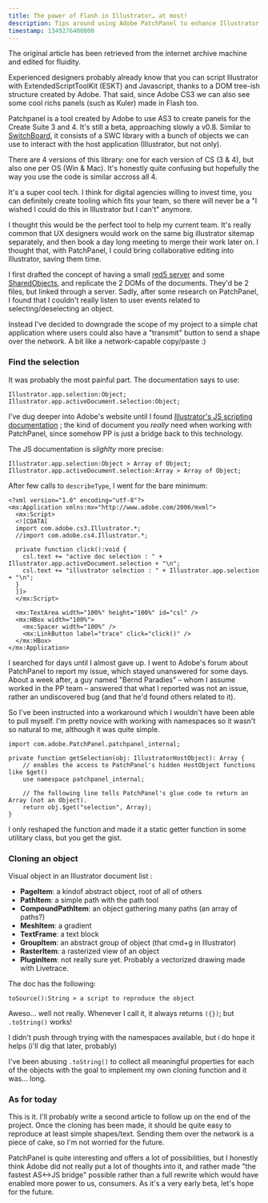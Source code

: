 ```yaml
---
title: The power of Flash in Illustrator… at most!
description: Tips around using Adobe PatchPanel to enhance Illustrator CS3 authoring experience
timestamp: 1349276400000
---
```

<disclaimer>The original article has been retrieved from the internet archive machine and edited for fluidity.</disclaimer>

Experienced designers probably already know that you can script Illustrator with ExtendedScriptToolKit (ESKT) and Javascript, thanks to a DOM tree-ish structure created by Adobe. That said, since Adobe CS3 we can also see some cool richs panels (such as Kuler) made in Flash too.

Patchpanel is a tool created by Adobe to use AS3 to create panels for the Create Suite 3 and 4. It's still a beta, approaching slowly a v0.8. Similar to [SwitchBoard](http://labs.adobe.com/wiki/index.php/SwitchBoard), it consists of a SWC library with a bunch of objects we can use to interact with the host application (Illustrator, but not only).

There are 4 versions of this library: one for each version of CS (3 & 4), but also one per OS (Win & Mac). It's honestly quite confusing but hopefully the way you use the code is similar accross all 4.

It's a super cool tech. I think for digital agencies willing to invest time, you can definitely create tooling which fits your team, so there will never be a "I wished I could do this in Illustrator but I can't" anymore.

I thought this would be the perfect tool to help my current team. It's really common that UX designers would work on the same big illustrator sitemap separately, and then book a day long meeting to merge their work later on. I thought that, with PatchPanel, I could bring collaborative editing into Illustrator, saving them time.

I first drafted the concept of having a small [red5 server](http://osflash.org/red5) and some [SharedObjects](http://livedocs.adobe.com/flash/9.0/ActionScriptLangRefV3/flash/net/SharedObject.html), 
and replicate the 2 DOMs of the documents. They'd be 2 files, but linked through a server. Sadly, after some research on PatchPanel, I found that I couldn't really listen to user events related to selecting/deselecting an object.

Instead I've decided to downgrade the scope of my project to a simple chat application where users could also have a "transmit" button to send a shape over the network. A bit like a network-capable copy/paste :)

### Find the selection

It was probably the most painful part. The documentation says to use:

```
Illustrator.app.selection:Object;
Illustrator.app.activeDocument.selection:Object;
```

I've dug deeper into Adobe's website until I found [Illustrator's JS scripting documentation](http://www.adobe.com/devnet/illustrator/pdfs/illustrator_scripting_reference_javascript.pdf) ; the kind of document you _really_ need when working with PatchPanel, since somehow PP is just a bridge back to this technology.

The JS documentation is _slighlty_ more precise:

```
Illustrator.app.selection:Object > Array of Object;
Illustrator.app.activeDocument.selection:Array > Array of Object;
```

After few calls to `describeType`, I went for the bare minimum:

```
<?xml version="1.0" encoding="utf-8"?>
<mx:Application xmlns:mx="http://www.adobe.com/2006/mxml">
  <mx:Script>
  <![CDATA[
  import com.adobe.cs3.Illustrator.*;
  //import com.adobe.cs4.Illustrator.*;

  private function click():void {
    csl.text += "active doc selection : " + Illustrator.app.activeDocument.selection + "\n";
    csl.text += "illustrator selection : " + Illustrator.app.selection + "\n";
  }
  ]]>
  </mx:Script>

  <mx:TextArea width="100%" height="100%" id="csl" />
  <mx:HBox width="100%">
    <mx:Spacer width="100%" />
    <mx:LinkButton label="trace" click="click()" />
  </mx:HBox>
</mx:Application>
```

I searched for days until I almost gave up. I went to Adobe's forum about PatchPanel to report my issue, which stayed unanswered for some days. About a week after, a guy named "Bernd Paradies" – whom I assume worked in the PP team – answered that what I reported was not an issue, rather an undiscovered bug (and that he'd found others related to it).

So I've been instructed into a workaround which I wouldn't have been able to pull myself. I'm pretty novice with working with namespaces so it wasn't so natural to me, although it was quite simple.

```
import com.adobe.PatchPanel.patchpanel_internal;

private function getSelection(obj: IllustratorHostObject): Array {
	// enables the access to PatchPanel's hidden HostObject functions like $get()
	use namespace patchpanel_internal;

	// The following line tells PatchPanel's glue code to return an Array (not an Object).
	return obj.$get("selection", Array);
}
```

I only reshaped the function and made it a static getter function in some utilitary class, but you get the gist.

### Cloning an object

Visual object in an Illustrator document list :

- **PageItem**: a kindof abstract object, root of all of others
- **PathItem**: a simple path with the path tool
- **CompoundPathItem**: an object gathering many paths (an array of paths?)
- **MeshItem**: a gradient
- **TextFrame**: a text block
- **GroupItem**: an abstract group of object (that cmd+g in Illustrator)
- **RasterItem**: a rasterized view of an object
- **PluginItem**: not really sure yet. Probably a vectorized drawing made with Livetrace.

The doc has the following:

```
toSource():String > a script to reproduce the object
```

Aweso... well not really. Whenever I call it, it always returns `({})`; but `.toString()` works!

I didn't push through trying with the namespaces available, but i do hope it helps (i'll dig that later, probably)

I've been abusing `.toString()` to collect all meaningful properties for each of the objects with the goal to implement my own cloning function and it was... long.

### As for today

This is it. I'll probably write a second article to follow up on the end of the project. Once the cloning has been made, it should be quite easy to reproduce at least simple shapes/text. Sending them over the network is a piece of cake, so I'm not worried for the future.

PatchPanel is quite interesting and offers a lot of possibilities, but I honestly think Adobe did not really put a lot of thoughts into it, and rather made "the fastest AS<->JS bridge" possible rather than a full rewrite which would have enabled more power to us, consumers. As it's a very early beta, let's hope for the future.

